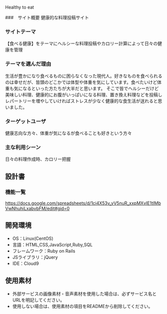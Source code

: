 Healthy to eat

###　サイト概要
健康的な料理投稿サイト

### サイトテーマ
【食べる健康】をテーマにヘルシーな料理投稿やカロリー計算によって日々の健康を管理

### テーマを選んだ理由
生活が豊かになり食べるものに困らなくなった現代人。好きなものを食べられるのは幸せだが、皆頭のどこかでは体型や体重を気にしています。食べたいけど体重も気になるといった方たちが大半だと思います。
そこで皆でヘルシーだけど美味しい料理、健康的にお腹がいっぱいになる料理、置き換え料理などを投稿しレパートリーを増やしていければストレスが少なく健康的な食生活が送れると思いました。

### ターゲットユーザ
健康志向な方々、体重が気になるが食べることも好きという方々

### 主な利用シーン
日々の料理作成時、カロリー把握

## 設計書

### 機能一覧
https://docs.google.com/spreadsheets/d/1ci4X53v_vV5nuR_xxpMXvIE1tIMbVwNhuhiLxabvbFM/edit#gid=0

## 開発環境
- OS：Linux(CentOS)
- 言語：HTML,CSS,JavaScript,Ruby,SQL
- フレームワーク：Ruby on Rails
- JSライブラリ：jQuery
- IDE：Cloud9

## 使用素材
- 外部サービスの画像素材・音声素材を使用した場合は、必ずサービス名とURLを明記してください。
- 使用しない場合は、使用素材の項目をREADMEから削除してください。
